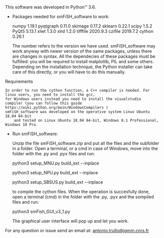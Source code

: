 This software was developed in Python™ 3.6.

- Packages needed for smFiSH_software to work:

	numpy         1.19.1
	pyqtgraph     0.11.0
	skimage       0.17.2
	sklearn       0.22.1
	scipy         1.5.2
	PyQt5         5.13.1
	xlwt          1.3.0
	xlrd          1.2.0
	tifffile      2020.9.3
        czifile       2019.7.2
	cython        0.26.1
	
	The number refers to the version we have used. smFiSH_software may work anyway 
	with newer version of the same packages, unless there are changes in syntax.
	All the dependecies of these packages must be fulfilled: you will be 
        required to install matplotlib, PIL and some others. Depending on the installation 
        technique, the Python installer can take care of this directly, or you will have to do this 
        manually. 

Requirements
	
	In order to run the cython function, a C++ compiler is needed. For linux users, you need to install the gcc, 
	for Windows users instead you need to install the visualstudio compiler (you can follow this guide
	https://wiki.python.org/moin/WindowsCompilers )
	smFiSH_software was developed on the operative system Linux Ubuntu 18.04 64-bit 
        and tested on Linux Ubuntu 18.04 64-bit, Windows 8.1 Professional, Windows 10 Pro.

 
- Run smFiSH_software:

	Unzip the file smFiSH_software.zip and put all the files and the subfolder in a folder.
	Open a terminal, or a cmd in case of Windows, move into the folder with the .py and .pyx files and run:
	
	python3 setup_MNU.py build_ext --inplace
	
	python3 setup_NPU.py build_ext --inplace
	
	python3 setup_SBSUS.py build_ext --inplace
	
	to compile the cython files. When the operation is succesfully done, 
	open a terminal (cmd) in the folder with the .py, .pyx and the sompiled files and run: 
	
	python3 smFish_GUI_v3_1.py
	
	The graphical user interface will pop up and let you work.
    
           
For any question or issue send an email at:
    antonio.trullo@igmm.cnrs.fr            


